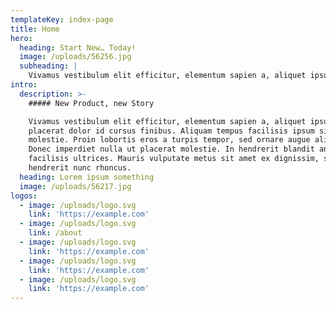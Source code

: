 ```yaml
---
templateKey: index-page
title: Home
hero:
  heading: Start New… Today!
  image: /uploads/56256.jpg
  subheading: |
    Vivamus vestibulum elit efficitur, elementum sapien a, aliquet ipsum
intro:
  description: >-
    ##### New Product, new Story

    Vivamus vestibulum elit efficitur, elementum sapien a, aliquet ipsum. Fusce
    placerat dolor id cursus finibus. Aliquam tempus facilisis ipsum sit amet
    molestie. Proin lobortis eros a turpis tempor, sed ornare augue aliquam.
    Donec imperdiet nulla ut placerat molestie. In hendrerit blandit ante
    facilisis ultrices. Mauris vulputate metus sit amet ex dignissim, sed
    hendrerit nunc rhoncus. 
  heading: Lorem ipsum something
  image: /uploads/56217.jpg
logos:
  - image: /uploads/logo.svg
    link: 'https://example.com'
  - image: /uploads/logo.svg
    link: /about
  - image: /uploads/logo.svg
    link: 'https://example.com'
  - image: /uploads/logo.svg
    link: 'https://example.com'
  - image: /uploads/logo.svg
    link: 'https://example.com'
---
```


